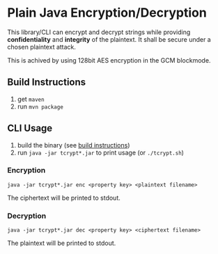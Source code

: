 # Plain Java Encryption/Decryption

This library/CLI can encrypt and decrypt strings while
providing __confidentiality__ and __integrity__ of the plaintext. It shall be secure under a chosen plaintext attack.

This is achived by using 128bit AES encryption in the GCM blockmode.

## Build Instructions

1. get `maven`
2. run `mvn package`

## CLI Usage

1. build the binary (see [build instructions](#build-instructions))
2. run `java -jar tcrypt*.jar` to print usage (or `./tcrypt.sh`)

### Encryption

`java -jar tcrypt*.jar enc <property key> <plaintext filename>`

The ciphertext will be printed to stdout.

### Decryption

`java -jar tcrypt*.jar dec <property key> <ciphertext filename>`

The plaintext will be printed to stdout.